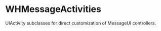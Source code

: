 WHMessageActivities
===================

UIActivity subclasses for direct customization of MessageUI controllers.